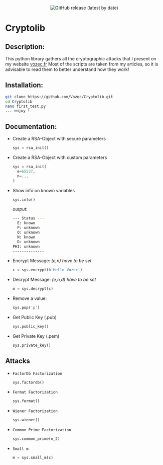 <p align="center">
  <img alt="GitHub release (latest by date)" src="https://img.shields.io/badge/Version-1.0-blue.svg">
</p>

#  Cryptolib

## Description:

This python library gathers all the cryptographic attacks that I present on my website [vozec.fr](https://vozec.fr/crypto-rsa/)
Most of the scripts are taken from my articles, so it is advisable to read them to better understand how they work!

## Installation:

```bash
git clone https://github.com/Vozec/Cryptolib.git
cd Cryptolib
nano first_test.py
... enjoy !
```

## Documentation:

- Create a RSA-Object with secure parameters
  ```python
  sys = rsa_init()
  ```

- Create a RSA-Object with custom parameters
  ```python
  sys = rsa_init(
    e=65537,
    n=...
  )
  ```

- Show info on known variables
  ```python
  sys.info()
  ```

  *output*:
  ```bash
  --- Status ---
    E: known
    P: unknown
    Q: unknown
    N: known
    D: unknown
  PHI: unknown
  --------------
  ```

- Encrypt Message:
  *(e,n) have to be set*
  ```python
  c = sys.encrypt(b'Hello Vozec')
  ```

- Decrypt Message:
  *(e,n,d) have to be set*
  ```python
  m = sys.decrypt(c)
  ```

- Remove a value:
  ```python
  sys.pop('p')
  ```

- Get Public Key (.pub)
  ```python
  sys.public_key()
  ```

- Get Private Key (.pem)
  ```python
  sys.private_key()
  ```

## Attacks
- `FactorDb Factorization`
  ```python
  sys.factordb()
  ```

- `Fermat Factorization`
  ```python
  sys.fermat()
  ```

- `Wiener Factorization`
  ```python
  sys.wiener()
  ```

- `Common Prime Factorization`
  ```python
  sys.common_prime(n_2)
  ```

- `Small m`
  ```python
  m = sys.small_m(c)
  ```
